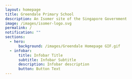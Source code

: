 ```yaml
---
layout: homepage
title: Greendale Primary School
description: An Isomer site of the Singapore Government
image: /images/isomer-logo.svg
permalink: /
notification: ""
sections:
  - hero:
      background: /images/Greendale Homepage GIF.gif
  - infobar:
      title: Infobar Title
      subtitle: Infobar Subtitle
      description: Infobar description
      button: Button Text
---
```

